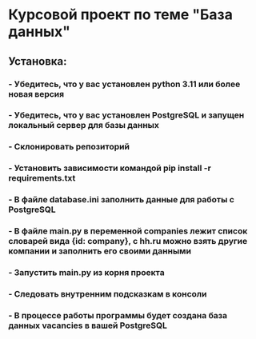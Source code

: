 # Курсовой проект по теме "База данных"
## Установка:
### - Убедитесь, что у вас установлен python 3.11 или более новая версия
### - Убедитесь, что у вас установлен PostgreSQL и запущен локальный сервер для базы данных
### - Склонировать репозиторий
### - Установить зависимости командой pip install -r requirements.txt
### - В файле database.ini заполнить данные для работы с PostgreSQL
### - В файле main.py в переменной companies лежит список словарей вида {id: company}, с hh.ru можно взять другие компании и заполнить его своими данными
### - Запустить main.py из корня проекта
### - Следовать внутренним подсказкам в консоли
### - В процессе работы программы будет создана база данных vacancies в вашей PostgreSQL